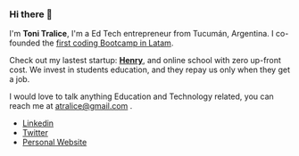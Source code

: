 ### Hi there 👋

I'm **Toni Tralice**, I'm a Ed Tech entrepreneur from Tucumán, Argentina. I co-founded the [first coding Bootcamp in Latam](https://plataforma5.la/).

Check out my lastest startup: [**Henry**](https://www.soyhenry.com/), and online school with zero up-front cost. We invest in students education, and they repay us only when they get a job.

I would love to talk anything Education and Technology related, you can reach me at atralice@gmail.com .

- [Linkedin](https://www.linkedin.com/in/antoniotralice/)
- [Twitter](https://twitter.com/atralice)
- [Personal Website](https://fotografia.tonitralice.com.ar/)
